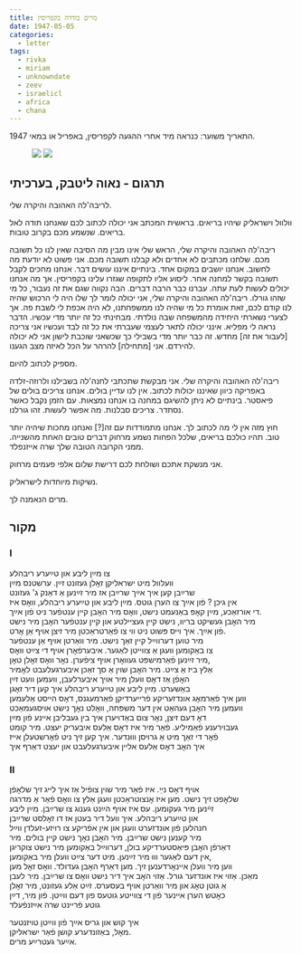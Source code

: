 ```yaml
---
title: מרים בודדה בקפריסין
date: 1947-05-05
categories:
  - letter
tags:
  - rivka
  - miriam
  - unknowndate
  - zeev
  - israelicl
  - africa
  - chana
---
```


התאריך משוער: כנראה מיד אחרי ההגעה לקפריסין, באפריל או במאי 1947.

<figure class="half">
    <a  href="/pupko-papers/assets/images/1947-05-05-miriam-another-unknown-date-1.jpg">
    <img src="/pupko-papers/assets/images/1947-05-05-miriam-another-unknown-date-1.jpg"></a>
    <a  href="/pupko-papers/assets/images/1947-05-05-miriam-another-unknown-date-2.jpg">
    <img src="/pupko-papers/assets/images/1947-05-05-miriam-another-unknown-date-2.jpg"></a>
</figure>

## תרגום - נאוה ליטבק, בערכיתי

לריבה'לה האהובה והיקרה שלי.

וולוול וישראליק שיהיו בריאים. בראשית המכתב אני יכולה לכתוב לכם שאנחנו תודה לאל בריאים.
שנשמע מכם בקרוב טובות.

ריבה'לה האהובה והיקרה שלי, הראש שלי אינו מבין מה הסיבה שאין לנו כל תשובה מכם.
שלחנו מכתבים לא אחדים ולא קבלנו תשובה מכם. אני פשוט לא יודעת מה לחשוב. אנחנו יושבים
במקום אחד. בינתיים איננו עושים דבר. אנחנו מחכים לקבל תשובה בקשר למחנה אחר. ליסוע אליו
לתקופה שגזרו עלינו בקפריסין. אך מה אנחנו יכולים לעשות לעת עתה.
עברנו כבר הרבה דברים. הבה נקווה שגם את זה נעבור, כל מי שזהו גורלו.
ריבה'לה האהובה והיקרה שלי, אני יכולה לומר לך שלו היה לי הרכוש שהיה לנו קודם לכם, זאת
אומרת כל מי שהיה לנו ממשפחתנו, לא היה אכפת לי לשבת פה. אך לצערי נשארתי היחידה
מהמשפחה שבה נולדתי. מבחינתי כל זה יותר מדי עכשיו.
הדבר נראה לי מפליא. אינני יכולה לתאר לעצמי שעברתי את כל זה לבד ועכשיו אני צריכה
[לעבור את זה] מחדש. זה כבר יותר מדי בשבילי כך שכשאני שוכבת לישון אני לא יכולה להירדם. אני
[מתחילה] להרהר על הכל לאיזה מצב הגענו.

מספיק לכתוב להיום.

ריבה'לה האהובה והיקרה שלי. אני מבקשת שתכתבי לחנה'לה בשבילנו ולרוזה-זלדה באפריקה כיוון
שאיננו יכולות לכתוב. אין לנו עדיין בולים. אנחנו צריכים בולים של פיאסטר. בינתיים לא ניתן
להשיגם במחנה בו אנחנו נמצאות. עם הזמן נקבל כאשר נסתדר. צריכים סבלנות. מה אפשר
לעשות. זהו גורלנו.

חוץ מזה אין לי מה לכתוב לך.  אנחנו מתמודדות עם זה[?] ואנחנו מחכות שיהיה יותר טוב.
תהיו כולכם בריאים, שלכל הפחות נשמע מרחוק דברים טובים האחת מהשנייה.
ממני הקרובה הטובה שלך שרה אייזנפלד.

אני מנשקת אתכם ושולחת לכם דרישת שלום אלפי פעמים  מרחוק.

נשיקות מיוחדות לישראליק.

מרים הנאמנה לך.

## מקור
### I
צו מײַן ליבע און טײַערע ריבהלע  
וועלוול מיט ישראליקן זאׇלן געזונט זײַן. ערשטנס מײַן  
שרײַבן קען איך אײַך שרײַבן אז מיר זײַנען אַ דאַנק  ג' געזונט  
אין גיכן ? פֿון אײַך צו הערן גוטס. מײַן ליבע און טײַערע ריבהלע,  וואׇס איז  
די אורזאַכע, מײַן קאׇפּ באַנעמט  נישט, וואׇס מיר האׇבן קיין ענטפֿער ניט פֿון אײַך.  
מיר האׇבן געשיקט בריוו, נישט קיין געציילטע און קיין ענטפֿער האׇבן מיר נישט  
פֿון אײַך. איך וייס פּשוט ניט ווי צו פֿאַרטראַכטן מיר זיצן אויף אַן אׇרט.  
מיר טוען דערווײַל קיין זאַך נישט. מיר וואַרטן אויף אַן ענטפֿער  
צו באַקומען וועגן אַ צווייטן לאַגער. איבערפֿאׇרן אויף די צײַט וואׇס  
מיר זײַנען פֿאַרמישפּט געוואׇרן אויף ציפֿערן. נאׇר וואׇס זאׇלן טאׇן,  
אַלץ ביז אַ צײַט. מיר האׇבן שוין אַ סך זאַכן איבערגעלעבט לאׇמיר  
האׇפֿן אַז דאׇס וועלן מיר אויך איבערלעבן, וועמען וועט זײַן  
באַשערט. מײַן ליבע און טײַערע ריבהלע איך קען דיר זאׇגן  
ווען איך פֿאַרמאׇג אונדזעריקע פֿרייערדיקן פֿאַרמעגנס, דאׇס הייסט אַלעמען  
וועמען מיר האׇבן געהאַט אין דער משפּחה, וואׇלט נאׇך נישט אויסגעמאַכט  
דאׇ דעם זיצן, נאׇר צום באַדויערן איך בין געבליבן איינע פֿון מײַן  
געבוירענע פֿאַמיליע. פֿאַר מיר איז דאׇס אַלעס איבעריק יעצט. מיר קומט  
פֿאׇר די זאַך מיט אַ גרויסן וווּנדער. איך קען זיך ניט פֿאׇרשטעלן אײז  
איך האׇב דאׇס אַלעס אליין איבערגעלעבט און  יעצט דאַרף איך  
### II
אויף דאׇס נײַ. איז פֿאַר מיר שוין צופֿיל אַז איך לייג זיך שלאׇפֿן  
שלאׇפט זיך נישט. מען איז אׇנצוטראַכטן וועגן אַלץ צו וואׇס פֿאַר אַ מדרגה  
זײֿנען מיר געקומען. עס איז אויף הײַנט גענוג צו שרײַבן. מײַן ליבע  
און טײַערע ריבהלע. איך וועל דיר בעטן אז דו זאׇלסט שרײַבן  
חנהלען פֿון אונדזערט וועגן און אין אפֿריקע צו רויזע-זעלדן ווײַל  
מיר קענען נישט שרײַבן. מיר האׇבן נאׇך נישט קיין בולים. מיר  
דאַרפֿן האׇבן פּיאַסטערדיקע בולן, דערווײַל באַקומען מיר נישט צוקריגן  
אין דעם לאַגער וווּ מיר זײַנען. מיט דער צײַט  וועלן מיר באַקומען,  
ווען מיר וועלן איינאׇרדענען זיך. מען דאַרף האׇבן געדולד. וואׇס זאׇל מען  
מאַכן. אַזוי איז אונדזער גורל. אַזוי האׇב איך דיר נישט וואׇס צו שרײַבן. מיר לעבן  
אַ גוטן טאׇג און מיר וואַרטן אויף בעסערס. זײַט אַלע געזונט,  מיר זאׇלן  
כאׇטש הערן איינער פֿון די צווייטע גוטעס פון דעם ווײַטן. פֿון מיר, דײַן  
גוטע פֿריינט שרה אײַזנפֿעלד  
  
איך קוש און גריס אײַך פֿון ווײַטן טויזנטער  
מאׇל, באַזונדערע קושן פֿאַר ישראליקן.  
אײַער געטרײַע מרים.  


